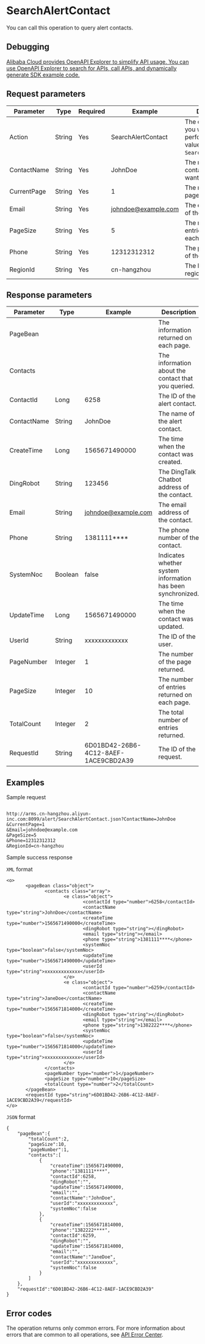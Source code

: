 # SearchAlertContact

You can call this operation to query alert contacts.

## Debugging

[Alibaba Cloud provides OpenAPI Explorer to simplify API usage. You can use OpenAPI Explorer to search for APIs, call APIs, and dynamically generate SDK example code.](https://api.aliyun.com/#product=ARMS&api=SearchAlertContact&type=RPC&version=2019-08-08)

## Request parameters

|Parameter|Type|Required|Example|Description|
|---------|----|--------|-------|-----------|
|Action|String|Yes|SearchAlertContact|The operation that you want to perform. Set this value to `SearchAlertContact`. |
|ContactName|String|Yes|JohnDoe|The name of the contact that you want to query. |
|CurrentPage|String|Yes|1|The number of the page to return. |
|Email|String|Yes|johndoe@example.com|The email address of the contact. |
|PageSize|String|Yes|5|The number of entries to return on each page. |
|Phone|String|Yes|12312312312|The phone number of the contact. |
|RegionId|String|Yes|cn-hangzhou|The ID of the region. |

## Response parameters

|Parameter|Type|Example|Description|
|---------|----|-------|-----------|
|PageBean| | |The information returned on each page. |
|Contacts| | |The information about the contact that you queried. |
|ContactId|Long|6258|The ID of the alert contact. |
|ContactName|String|JohnDoe|The name of the alert contact. |
|CreateTime|Long|1565671490000|The time when the contact was created. |
|DingRobot|String|123456|The DingTalk Chatbot address of the contact. |
|Email|String|johndoe@example.com|The email address of the contact. |
|Phone|String|1381111\*\*\*\*|The phone number of the contact. |
|SystemNoc|Boolean|false|Indicates whether system information has been synchronized. |
|UpdateTime|Long|1565671490000|The time when the contact was updated. |
|UserId|String|xxxxxxxxxxxxx|The ID of the user. |
|PageNumber|Integer|1|The number of the page returned. |
|PageSize|Integer|10|The number of entries returned on each page. |
|TotalCount|Integer|2|The total number of entries returned. |
|RequestId|String|6D01BD42-26B6-4C12-8AEF-1ACE9CBD2A39|The ID of the request. |

## Examples

Sample request

```

http://arms.cn-hangzhou.aliyun-inc.com:8099/alert/SearchAlertContact.json?ContactName=JohnDoe
&CurrentPage=1
&Email=johndoe@example.com
&PageSize=5
&Phone=12312312312
&RegionId=cn-hangzhou

```

Sample success response

`XML` format

```
<o>
       <pageBean class="object">
              <contacts class="array">
                     <e class="object">
                            <contactId type="number">6258</contactId>
                            <contactName type="string">JohnDoe</contactName>
                            <createTime type="number">1565671490000</createTime>
                            <dingRobot type="string"></dingRobot>
                            <email type="string"></email>
                            <phone type="string">1381111****</phone>
                            <systemNoc type="boolean">false</systemNoc>
                            <updateTime type="number">1565671490000</updateTime>
                            <userId type="string">xxxxxxxxxxxxx</userId>
                     </e>
                     <e class="object">
                            <contactId type="number">6259</contactId>
                            <contactName type="string">JaneDoe</contactName>
                            <createTime type="number">1565671814000</createTime>
                            <dingRobot type="string"></dingRobot>
                            <email type="string"></email>
                            <phone type="string">1382222****</phone>
                            <systemNoc type="boolean">false</systemNoc>
                            <updateTime type="number">1565671814000</updateTime>
                            <userId type="string">xxxxxxxxxxxxx</userId>
                     </e>
              </contacts>
              <pageNumber type="number">1</pageNumber>
              <pageSize type="number">10</pageSize>
              <totalCount type="number">2</totalCount>
       </pageBean>
       <requestId type="string">6D01BD42-26B6-4C12-8AEF-1ACE9CBD2A39</requestId>
</o>
```

`JSON` format

```
{
	"pageBean":{
		"totalCount":2,
		"pageSize":10,
		"pageNumber":1,
		"contacts":[
			{
				"createTime":1565671490000,
				"phone":"1381111****",
				"contactId":6258,
				"dingRobot":"",
				"updateTime":1565671490000,
				"email":"",
				"contactName":"JohnDoe",
				"userId":"xxxxxxxxxxxxx",
				"systemNoc":false
			},
			{
				"createTime":1565671814000,
				"phone":"1382222****",
				"contactId":6259,
				"dingRobot":"",
				"updateTime":1565671814000,
				"email":"",
				"contactName":"JaneDoe",
				"userId":"xxxxxxxxxxxxx",
				"systemNoc":false
			}
		]
	},
	"requestId":"6D01BD42-26B6-4C12-8AEF-1ACE9CBD2A39"
}
```

## Error codes

The operation returns only common errors. For more information about errors that are common to all operations, see [API Error Center](https://error-center.alibabacloud.com/status/product/ARMS).

